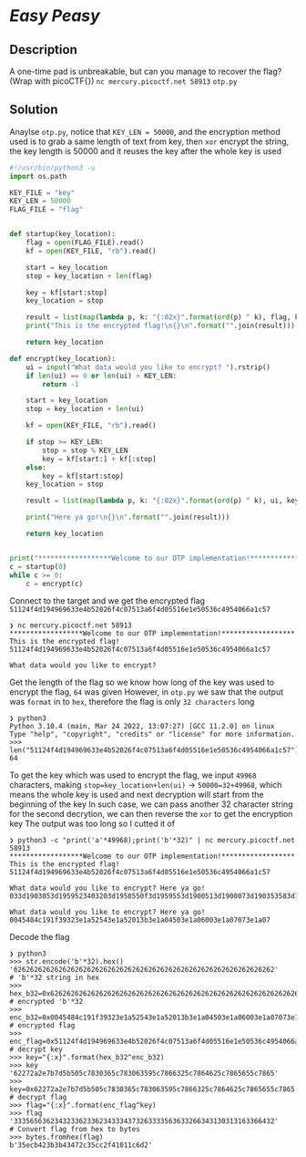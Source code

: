 #  _Easy Peasy_
## Description
A one-time pad is unbreakable, but can you manage to recover the flag? (Wrap with picoCTF{}) `nc mercury.picoctf.net 58913` `otp.py`
## Solution
Anaylse `otp.py`, notice that `KEY_LEN = 50000`, and the encryption method used is to grab a same length of text from key, then `xor` encrypt the string, the key length is 50000 and it reuses the key after the whole key is used
```py
#!/usr/bin/python3 -u
import os.path

KEY_FILE = "key"
KEY_LEN = 50000
FLAG_FILE = "flag"


def startup(key_location):
	flag = open(FLAG_FILE).read()
	kf = open(KEY_FILE, "rb").read()

	start = key_location
	stop = key_location + len(flag)

	key = kf[start:stop]
	key_location = stop

	result = list(map(lambda p, k: "{:02x}".format(ord(p) ^ k), flag, key))
	print("This is the encrypted flag!\n{}\n".format("".join(result)))

	return key_location

def encrypt(key_location):
	ui = input("What data would you like to encrypt? ").rstrip()
	if len(ui) == 0 or len(ui) > KEY_LEN:
		return -1

	start = key_location
	stop = key_location + len(ui)

	kf = open(KEY_FILE, "rb").read()

	if stop >= KEY_LEN:
		stop = stop % KEY_LEN
		key = kf[start:] + kf[:stop]
	else:
		key = kf[start:stop]
	key_location = stop

	result = list(map(lambda p, k: "{:02x}".format(ord(p) ^ k), ui, key))

	print("Here ya go!\n{}\n".format("".join(result)))

	return key_location


print("******************Welcome to our OTP implementation!******************")
c = startup(0)
while c >= 0:
	c = encrypt(c)
```
Connect to the target and we get the encrypted flag `51124f4d194969633e4b52026f4c07513a6f4d05516e1e50536c4954066a1c57`
```console
❯ nc mercury.picoctf.net 58913
******************Welcome to our OTP implementation!******************
This is the encrypted flag!
51124f4d194969633e4b52026f4c07513a6f4d05516e1e50536c4954066a1c57

What data would you like to encrypt?
```
Get the length of the flag so we know how long of the key was used to encrypt the flag, `64` was given
However, in `otp.py`  we saw that the output was `format` in to `hex`, therefore the flag is only `32 characters` long
```console
❯ python3
Python 3.10.4 (main, Mar 24 2022, 13:07:27) [GCC 11.2.0] on linux
Type "help", "copyright", "credits" or "license" for more information.
>>> len("51124f4d194969633e4b52026f4c07513a6f4d05516e1e50536c4954066a1c57")
64
```
To get the key which was used to encrypt the flag, we input `49968` characters, making `stop=key_location+len(ui)` &rarr; `50000=32+49968`, which means the whole key is used and next decryption will start from the beginning of the key
In such case, we can pass another 32 character string for the second decrytion, we can then reverse the `xor` to get the encryption key 
The output was too long so I cutted it of
```console
❯ python3 -c "print('a'*49968);print('b'*32)" | nc mercury.picoctf.net 58913
******************Welcome to our OTP implementation!******************
This is the encrypted flag!
51124f4d194969633e4b52026f4c07513a6f4d05516e1e50536c4954066a1c57

What data would you like to encrypt? Here ya go!
033d1903053d1959523403203d1958550f3d1959553d1900513d1900073d190353583d190556053d190554393d1958053d1959503d1904523d1902073d1959583d1904543d1959543d1905000f......2503e3d1900553d1907023d1902033d

What data would you like to encrypt? Here ya go!
0045484c191f39323e1a52543e1a52013b3e1a04503e1a06003e1a07073e1a07
```
Decode the flag
```console
❯ python3
>>> str.encode('b'*32).hex()
'6262626262626262626262626262626262626262626262626262626262626262'
# 'b'*32 string in hex 
>>> hex_b32=0x6262626262626262626262626262626262626262626262626262626262626262
# encrypted 'b'*32 
>>> enc_b32=0x0045484c191f39323e1a52543e1a52013b3e1a04503e1a06003e1a07073e1a07
# encrypted flag
>>> enc_flag=0x51124f4d194969633e4b52026f4c07513a6f4d05516e1e50536c4954066a1c57
# decrypt key
>>> key="{:x}".format(hex_b32^enc_b32)
>>> key
'62272a2e7b7d5b505c7830365c783063595c7866325c7864625c7865655c7865'
>>> key=0x62272a2e7b7d5b505c7830365c783063595c7866325c7864625c7865655c7865
# decrypt flag
>>> flag="{:x}".format(enc_flag^key)
>>> flag
'3335656362343233623362343334373263333563633266343130313163366432'
# Convert flag from hex to bytes
>>> bytes.fromhex(flag)
b'35ecb423b3b43472c35cc2f41011c6d2'
```
 

